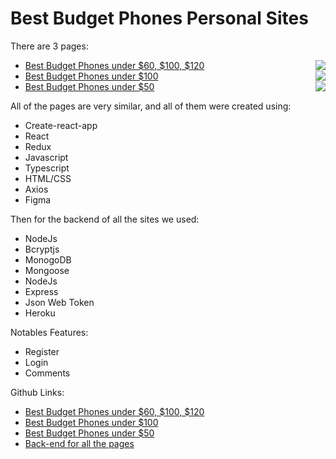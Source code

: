 
# Best Budget Phones Personal Sites
There are 3 pages:
  - [Best Budget Phones under $60, $100, $120](http://under-120.bestbudgetphones.technology/)
    <img align="right" src="https://i.ibb.co/60bq05Y/firefox-rn-Fia6ycm2.png">
  - [Best Budget Phones under $100](http://under-100.bestbudgetphones.technology/)
    <img align="right" src="https://i.ibb.co/608twW9/under100.png">
  - [Best Budget Phones under $50](http://under-50.bestbudgetphones.technology/)
    <img align="right" src="https://i.ibb.co/7CKQNft/under50.png">
    
All of the pages are very similar, and all of them were created using:
  - Create-react-app
  - React
  - Redux
  - Javascript
  - Typescript
  - HTML/CSS
  - Axios
  - Figma


Then for the backend of all the sites we used:
  - NodeJs
  - Bcryptjs
  - MonogoDB
  - Mongoose
  - NodeJs
  - Express
  - Json Web Token
  - Heroku

Notables Features:
  - Register
  - Login
  - Comments

Github Links:
  - [Best Budget Phones under $60, $100, $120](https://github.com/Tonymndz/BestBudgetPhones)
  - [Best Budget Phones under $100](https://github.com/Tonymndz/BestBudgetPhonesUnder100)
  - [Best Budget Phones under $50](https://github.com/Tonymndz/BestBudgetPhonesUnder50)
  - [Back-end for all the pages](https://github.com/Tonymndz/BackendForBestBudgetPhones)
